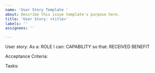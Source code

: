 ```yaml
---
name: 'User Story Template '
about: Describe this issue template's purpose here.
title: 'User Story: <title>'
labels: ''
assignees: ''

---
```


User story:
As a: ROLE 
I can: CAPABILITY
so that: RECEIVED BENEFIT

Acceptance Criteria:


Tasks:
